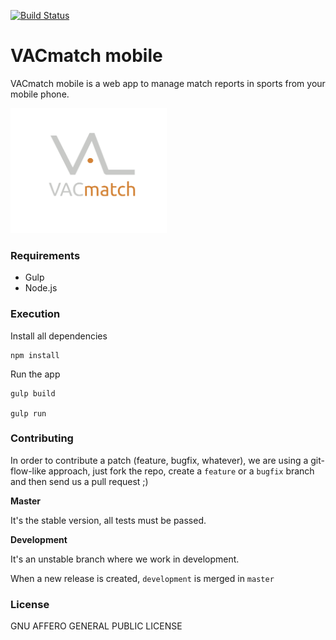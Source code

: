 [![Build Status](https://travis-ci.org/vacmatch/vacmatch-mobile.svg?branch=master)](https://travis-ci.org/vacmatch/vacmatch-mobile)

# VACmatch mobile
VACmatch mobile is a web app to manage match reports in sports from your mobile phone.

<img src="src/assets/img/logos/vacmatch.png" height="200" width="250" >

### Requirements

- Gulp
- Node.js

### Execution

Install all dependencies

```
npm install
```

Run the app

```
gulp build

gulp run
```

### Contributing

In order to contribute a patch (feature, bugfix, whatever), we are using a git-flow-like approach,
just fork the repo, create a `feature` or a `bugfix` branch and then send us a pull request ;)

**Master**

It's the stable version, all tests must be passed.

**Development**

It's an unstable branch where we work in development.

When a new release is created, ```development``` is merged in ```master```

### License
GNU AFFERO GENERAL PUBLIC LICENSE

